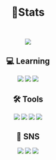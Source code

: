 <div align="center">
  <h1>🦈Stats</h1>
  <p align="center">
  <a href="https://github.com/Tmdhoon2/github-readme-stats">
    <br><br><img src="https://github-readme-stats.vercel.app/api?username=Tmdhoon2&bg_color=30,e96443,904e95&title_color=fff&text_color=fff"/>
  </a>
  </p>

  ## <b> 💻 Learning</b>

<img src="https://img.shields.io/badge/C-A8B9CC?style=flat-square&logo=C&logoColor=white"/>  <img src="https://img.shields.io/badge/Kotlin-7F52FF?style=flat-square&logo=Kotlin&logoColor=white"/>  <img src="https://img.shields.io/badge/Java-007396?style=flat-square&logo=java&logoColor=black"/>


## <b> 🛠 Tools</b>
<img src="https://img.shields.io/badge/Android Studio-3DDC84?style=flat-square&logo=androidstudio&logoColor=white"/>  <img src="https://img.shields.io/badge/IntelliJ IDEA-000000?style=flat-square&logo=IntelliJ IDEA&logoColor=white"/>  <img src="https://img.shields.io/badge/Visual Studio-5C2D91?style=flat-square&logo=Visual Studio&logoColor=white"/>  <img src="https://img.shields.io/badge/Notion-000000?style=flat-square&logo=Notion&logoColor=white"/>  


## <b> 📱 SNS</b>
<img src="https://img.shields.io/badge/@Seung_hoon06-E4405F?style=flat-square&logo=instagram&logoColor=white"/>  <img src="https://img.shields.io/badge/정승훈-1877F2?style=flat-square&logo=facebook&logoColor=white"/> <img src="https://img.shields.io/badge/hks026naver@gmail.com-EA4335?style=flat-square&logo=gmail&logoColor=white"/></center>
</div>
